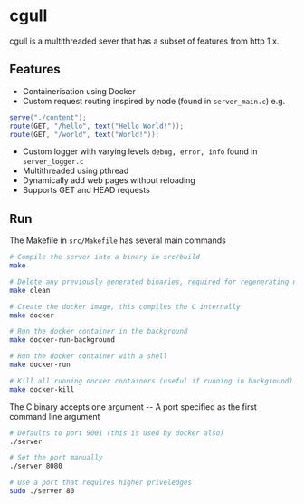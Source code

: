 # cgull
cgull is a multithreaded sever that has a subset of features from http 1.x.

## Features
- Containerisation using Docker
- Custom request routing inspired by node (found in `server_main.c`) e.g.
```Java
serve("./content");
route(GET, "/hello", text("Hello World!"));
route(GET, "/world", text("World!"));
```
- Custom logger with varying levels `debug, error, info` found in `server_logger.c`
- Multithreaded using pthread
- Dynamically add web pages without reloading
- Supports GET and HEAD requests

## Run
The Makefile in `src/Makefile` has several main commands

```Bash
# Compile the server into a binary in src/build
make

# Delete any previously generated binaries, required for regenerating new binary
make clean

# Create the docker image, this compiles the C internally
make docker

# Run the docker container in the background
make docker-run-background

# Run the docker container with a shell
make docker-run

# Kill all running docker containers (useful if running in background)
make docker-kill
```

The C binary accepts one argument -- A port specified as the first command line argument

```Bash
# Defaults to port 9001 (this is used by docker also)
./server 

# Set the port manually
./server 8080

# Use a port that requires higher priveledges
sudo ./server 80
```